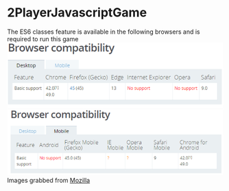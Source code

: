 # 2PlayerJavascriptGame
The ES6 classes feature is available in the following browsers and is required to run this game
![alt tag](https://raw.githubusercontent.com/admin96/2PlayerJavascriptGame/gh-pages/desktopbrowsercompatibility.PNG)
![alt tag](https://raw.githubusercontent.com/admin96/2PlayerJavascriptGame/gh-pages/mobilebrowsercompatibility.PNG)
Images grabbed from [Mozilla](https://developer.mozilla.org/en/docs/Web/JavaScript/Reference/Classes)
